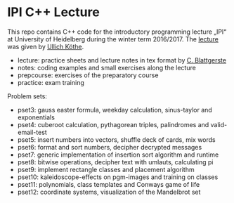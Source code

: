# IPI C++ Lecture

This repo contains C++ code for the introductory programming lecture „IPI“ at University of Heidelberg during the winter term 2016/2017. The [lecture](https://hciweb.iwr.uni-heidelberg.de/teaching/ipi_2016) was given by [Ullich Köthe](https://hciweb.iwr.uni-heidelberg.de/Staff/ukoethe). 

- lecture: practice sheets and lecture notes in tex format by [C. Blattgerste](https://github.com/ChrisBtt/IPI_Skript_2016)
- notes: coding examples and small exercises along the lecture
- prepcourse: exercises of the preparatory course
- practice: exam training

Problem sets: 
- pset3: gauss easter formula, weekday calculation, sinus-taylor and exponentials
- pset4: cuberoot calculation, pythagorean triples, palindromes and valid-email-test
- pset5: insert numbers into vectors, shuffle deck of cards, mix words
- pset6: format and sort numbers, decipher decrypted messages
- pset7: generic implementation of insertion sort algorithm and runtime
- pset8: bitwise operations, decipher text with umlauts, calculating pi
- pset9: implement rectangle classes and placement algorithm
- pset10: kaleidoscope-effects on pgm-images and training on classes
- pset11: polynomials, class templates and Conways game of life
- pset12: coordinate systems, visualization of the Mandelbrot set
